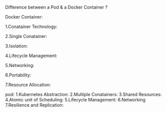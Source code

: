 Difference between a Pod & a Docker Container ?


Docker Container:

1.Conatainer Technology:

2.Single Conatainer:

3.Isolation:

4.Lifecycle Management:

5.Networking:

6.Portability:

7.Resource Allocation: 

pod:
1.Kubernetes Abstraction:
2.Multiple Conatainers:
3.Shared Resources:
4.Atomic unit of Scheduling:
5.Lifecycle Management:
6.Networking
7.Resilience and Replication: